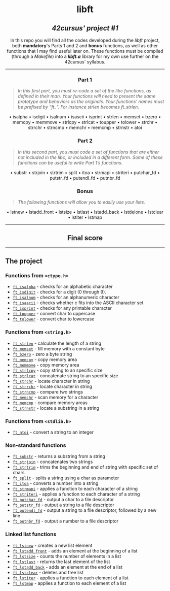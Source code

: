 <h1 align=center>
	<b>libft</b>
</h1>

<h2 align=center>
	 <i>42cursus' project #1</i>
</h2>

<p align=center>
	In this repo you will find all the codes developed during the <i>libft</i> project, both <b>mandatory</b>'s Parts 1 and 2 and <b>bonus</b> functions, as well as other functions that I may find useful later on. These functions must be compiled (through a <i>Makefile</i>) into a <b><i>libft.a</b></i> library for my own use further on the 42cursus' syllabus.
</p>

---

<h3 align=center>
Part 1
</h3>

> <i>In this first part, you must re-code a set of the libc functions, as defined in their man. Your functions will need to present the same prototype and behaviors as the originals. Your functions’ names must be prefixed by “ft_”. For instance strlen becomes ft_strlen.</i>

<p align=center>
• isalpha
• isdigit
• isalnum
• isascii
• isprint
• strlen
• memset
• bzero
• memcpy
• memmove
• strlcpy
• strlcat
• toupper
• tolower
• strchr
• strrchr
• strncmp
• memchr
• memcmp
• strnstr
• atoi
</p>

<h3 align=center>
Part 2
</h3>

> <i>In this second part, you must code a set of functions that are either not included in the libc, or included in a different form. Some of these functions can be useful to write Part 1’s functions.</i>

<p align=center>
• substr
• strjoin
• strtrim
• split
• itoa
• strmapi
• striteri
• putchar_fd
• putstr_fd
• putendl_fd
• putnbr_fd
</p>

<h3 align=center>
Bonus
</h3>

> <i>The following functions will allow you to easily use your lists.</i>
<p align=center>
• lstnew
• lstadd_front
• lstsize
• lstlast
• lstadd_back
• lstdelone
• lstclear
• lstiter
• lstmap
</p>

---

<h2 align=center>
	Final score
</h2>
<p align=center>

</p>

---
<h2>
The project
</h2>

### Functions from `<ctype.h>`

- [`ft_isalpha`](42sp-cursus_libft/ft_isalpha.c)	- checks  for  an  alphabetic  character
- [`ft_isdigit`](42sp-cursus_libft/ft_isdigit.c)	- checks for a digit (0 through 9).
- [`ft_isalnum`](42sp-cursus_libft/ft_isalnum.c)	- checks for an alphanumeric character
- [`ft_isaacii`](42sp-cursus_libft/ft_isaascii.c)	- checks whether c fits into the ASCII character set
- [`ft_isprint`](42sp-cursus_libft/ft_isprint.c)	- checks for any printable character
- [`ft_toupper`](42sp-cursus_libft/ft_toupper.c)	- convert char to uppercase
- [`ft_tolower`](42sp-cursus_libft/ft_tolower.c)	- convert char to lowercase

### Functions from `<string.h>`

- [`ft_strlen`](42sp-cursus_libft/ft_strlen.c)	- calculate the length of a string
- [`ft_memset`](42sp-cursus_libft/ft_memset.c)	- fill memory with a constant byte
- [`ft_bzero`](42sp-cursus_libft/ft_bzero.c)	- zero a byte string
- [`ft_memcpy`](42sp-cursus_libft/ft_memcpy.c)	- copy memory area
- [`ft_memmove`](42sp-cursus_libft/ft_memmove.c)	- copy memory area
- [`ft_strlcpy`](42sp-cursus_libft/ft_strlcpy.c)	- copy string to an specific size
- [`ft_strlcat`](42sp-cursus_libft/ft_strlcat.c)	- concatenate string to an specific size
- [`ft_strchr`](42sp-cursus_libft/ft_strchr.c)	- locate character in string
- [`ft_strrchr`](42sp-cursus_libft/ft_strrchr.c)	- locate character in string
- [`ft_strncmp`](42sp-cursus_libft/ft_strncmp.c)	- compare two strings
- [`ft_memchr`](42sp-cursus_libft/ft_memchr.c)	- scan memory for a character
- [`ft_memcmp`](42sp-cursus_libft/ft_memcmp.c)	- compare memory areas
- [`ft_strnstr`](42sp-cursus_libft/ft_strnstr.c)	- locate a substring in a string

### Functions from `<stdlib.h>`
- [`ft_atoi`](42sp-cursus_libft/ft_atoi.c)	- convert a string to an integer

### Non-standard functions
- [`ft_substr`](42sp-cursus_libft/ft_substr.c)	- returns a substring from a string
- [`ft_strjoin`](42sp-cursus_libft/ft_strjoin.c)	- concatenates two strings
- [`ft_strtrim`](42sp-cursus_libft/ft_strtrim.c)	- trims the beginning and end of string with specific set of chars
- [`ft_split`](42sp-cursus_libft/ft_split.c)	- splits a string using a char as parameter
- [`ft_itoa`](42sp-cursus_libft/ft_itoa.c)	- converts a number into a string
- [`ft_strmapi`](42sp-cursus_libft/ft_strmapi.c)	- applies a function to each character of a string
- [`ft_striteri`](42sp-cursus_libft/ft_striteri.c)	- applies a function to each character of a string
- [`ft_putchar_fd`](42sp-cursus_libft/ft_putchar_fd.c)	- output a char to a file descriptor
- [`ft_putstr_fd`](42sp-cursus_libft/ft_putstr_fd.c)	- output a string to a file descriptor
- [`ft_putendl_fd`](42sp-cursus_libft/ft_putendl_fd.c)	- output a string to a file descriptor, followed by a new line
- [`ft_putnbr_fd`](42sp-cursus_libft/ft_putnbr_fd.c)	- output a number to a file descriptor

### Linked list functions

- [`ft_lstnew`](42sp-cursus_libft/ft_lstnew.c)	- creates a new list element
- [`ft_lstadd_front`](42sp-cursus_libft/ft_lstadd_front.c)	- adds an element at the beginning of a list
- [`ft_lstsize`](42sp-cursus_libft/ft_lstsize.c)	- counts the number of elements in a list
- [`ft_lstlast`](42sp-cursus_libft/ft_lstlast.c)	- returns the last element of the list
- [`ft_lstadd_back`](42sp-cursus_libft/ft_lstadd_back.c)	- adds an element at the end of a list
- [`ft_lstclear`](42sp-cursus_libft/ft_lstclear.c)	- deletes and free list
- [`ft_lstiter`](42sp-cursus_libft/ft_lstiter.c)	- applies a function to each element of a list
- [`ft_lstmap`](42sp-cursus_libft/ft_lstmap.c)	- applies a function to each element of a list
